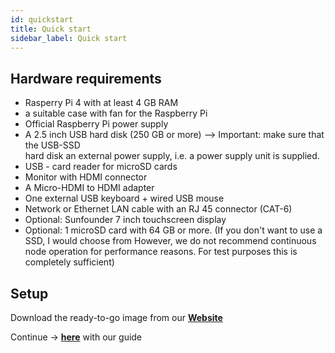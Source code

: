 ```yaml
---
id: quickstart
title: Quick start
sidebar_label: Quick start
---
```



## Hardware requirements

- Rasperry Pi 4 with at least 4 GB RAM 
- a suitable case with fan for the Raspberry Pi
- Official Raspberry Pi power supply
- A 2.5 inch USB hard disk (250 GB or more) --> Important: make sure that the USB-SSD   
   hard disk an external power supply, i.e. a power supply unit is supplied. 
- USB - card reader for microSD cards
- Monitor with HDMI connector
- A Micro-HDMI to HDMI adapter
- One external USB keyboard + wired USB mouse
- Network or Ethernet LAN cable with an RJ 45 connector (CAT-6)
- Optional: Sunfounder 7 inch touchscreen display 
- Optional: 1 microSD card with 64 GB or more. (If you don't want to use a SSD, I would choose from
    However, we do not recommend continuous node operation for performance reasons. For test purposes this is completely sufficient)


## Setup

Download the ready-to-go image from our [<b>Website</b>](https://raspihive.org/#/download)

Continue -> [<b>here</b>](https://docs.raspihive.org/docs/install#45-first-start-of-raspihive-and-installation-of-the-hornet-node) with our guide